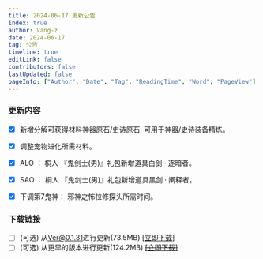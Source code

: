 ```yaml
---
title: 2024-06-17 更新公告
index: true
author: Vang-z
date: 2024-06-17
tag: 公告
timeline: true
editLink: false
contributors: false
lastUpdated: false
pageInfo: ["Author", "Date", "Tag", "ReadingTime", "Word", "PageView"]
---
```


### 更新内容
- [x] 新增分解可获得材料<a>神器原石/史诗原石</a>, 可用于<a>神器/史诗</a>装备精炼。
- [x] 调整<a>宠物进化</a>所需材料。
- [x] ALO ： 桐人 『鬼剑士(男)』礼包新增道具<a>白剑 · 逐暗者</a>。
- [x] SAO ： 桐人 『鬼剑士(男)』礼包新增道具<a>黑剑 · 阐释者</a>。
- [x] 下调<a>第7鬼神： 邪神之怖拉修</a>探头所需时间。


### 下载链接
- [ ] <a>(可选)</a> 从<a>Ver@0.1.31</a>进行更新(73.5MB) ~~[[立即下载]]()~~
- [ ] <a>(可选)</a> 从<a>更早的版本</a>进行更新(124.2MB) ~~[[立即下载]]()~~
